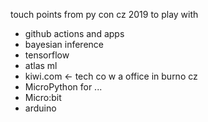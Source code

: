 touch points from py con cz 2019 to play with
* github actions and apps
* bayesian inference
* tensorflow
* atlas ml
* kiwi.com <- tech co w a office in burno cz
* MicroPython for ...
* Micro:bit
* arduino
